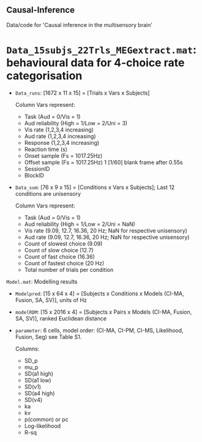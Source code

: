 ## Causal-Inference
Data/code for 'Causal inference in the multisensory brain'

# `Data_15subjs_22Trls_MEGextract.mat`: behavioural data for 4-choice rate categorisation
- `Data_runs`: [1672 x 11 x 15] = [Trials x Vars x Subjects]

   Column Vars represent:
  - Task (Aud = 0/Vis = 1)
  - Aud reliability (High = 1/Low = 2/Uni = 3)
  - Vis rate (1,2,3,4 increasing)
  - Aud rate (1,2,3,4 increasing)
  - Response (1,2,3,4 increasing)
  - Reaction time (s)
  - Onset sample (Fs = 1017.25Hz)
  - Offset sample (Fs = 1017.25Hz) 1 [1/60] blank frame after 0.55s
  - SessionID
  - BlockID
  
- `Data_sum`: [76 x 9 x 15] = [Conditions x Vars x Subjects]; Last 12 conditions are unisensory
   
   Column Vars represent:
  - Task (Aud = 0/Vis = 1)
  - Aud reliability (High = 1/Low = 2/Uni = NaN)
  - Vis rate (9.09, 12.7, 16.36, 20 Hz; NaN for respective unisensory)
  - Aud rate (9.09, 12.7, 16.36, 20 Hz; NaN for respective unisensory)
  - Count of slowest choice (9.09)
  - Count of slow choice (12.7)
  - Count of fast choice (16.36)
  - Count of fastest choice (20 Hz)
  - Total number of trials per condition


`Model.mat`: Modelling results
- `Modelpred`: [15 x 64 x 4] = [Subjects x Conditions x Models (CI-MA, Fusion, SA, SV)], units of Hz
- `modelRDM`: [15 x 2016 x 4] = [Subjects x Pairs x Models (CI-MA, Fusion, SA, SV)], ranked Euclidean distance
- `parameter`: 6 cells, model order: (CI-MA, CI-PM, CI-MS, Likelihood, Fusion, Seg) see Table S1.
   
   Columns: 
   - SD_p
   - mu_p
   - SD(a1 high)
   - SD(a1 low)
   - SD(v1)
   - SD(a4 high)
   - SD(v4)
   - ka
   - kv
   - p(common) or pc
   - Log-likelihood
   - R-sq
